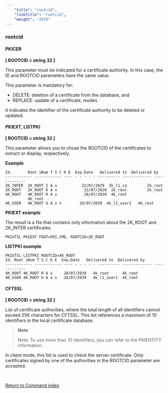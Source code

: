 ```yaml
---
    "title": "rootcid",
    "linkTitle": "rootcid",
    "weight": "2970"
---
```

<span id="rootcid"></span>

### rootcid

#### PKICER  

****[ ROOTCID = string 32 ]****

This parameter must be indicated for a certificate authority.
In this case, the ID and ROOTCID parameters have the same value.

This parameter is mandatory for:

- DELETE: deletion of a certificate
    from the database, and
- REPLACE: update of a certificate, modes

It indicates
the identifier of the certificate authority to be deleted or updated.

#### PKIEXT, LISTPKI

****[ ROOTCID = string 32 ]****

This parameter allows you to chose the ROOTCID of the certificates to extract or display, respectively.

****Example****

```
Id.       Root iNum T S C K E  Exp.Date   Delivered to  Delivered by
------------ ------------ ---- - - - - - ---------- ------------- -------------
2K_INTER  2K_ROOT I A x           22/07/2029  2k_l1_ca         2k_root
2K_ROOT   2K_ROOT R A x            22/07/2029  2k_root         2k_root
4K_ROOT   4K_ROOT R A x            28/07/2039  4k_root           4k_root
4K_USER   4K_ROOT U A x x        28/07/2039  4k_l1_user1   4k_root
```

****PKIEXT example****

The result is a file that contains only information about the 2K_ROOT and 2K_INTER certificates.

```
PKIUTIL PKIEXT FOUT=PKI.CMD, ROOTCID=2K_ROOT
```

****LISTPKI example****

```
PKIUTIL LISTPKI ROOTCID=4K_ROOT
Id. Root iNum T S C K E  Exp.Date   Delivered to  Delivered by
------------ ------------ ---- - - - - - ---------- ------------- -------------
4K_ROOT 4K_ROOT R A x     28/07/2039   4k_root      4k_root
4K_USER 4K_ROOT U A x x   28/07/2039   4k_l1_user1  4k_root
```

#### CFTSSL

****[ ROOTCID = string 32 ]****

List of certificate authorities, where the total length of all identifiers cannot exceed 256 characters for CFTSSL. This list references a maximum of 10 identifiers in the local certificate database.

> **Note**
>
> Note: To use more than 10 identifiers, you can refer to the PKIENTITY information.

In client mode, this list is used to check the server
certificate. Only certificates signed by one of the authorities in the
ROOTCID parameter are accepted.

 

[Return to Command index](../../)
